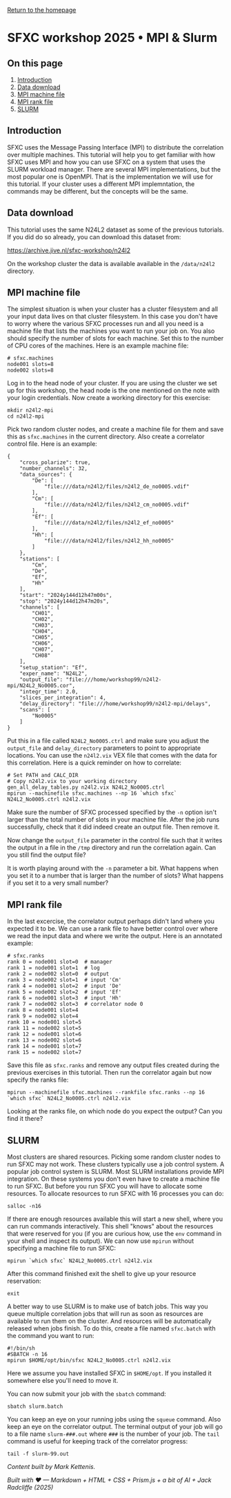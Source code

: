<!-- MathJax -->
<script src="https://cdnjs.cloudflare.com/ajax/libs/mathjax/2.7.7/MathJax.js?config=TeX-AMS-MML_HTMLorMML" type="text/javascript"></script> 
<script type="text/x-mathjax-config">
    MathJax.Hub.Config({
      tex2jax: {
        skipTags: ['script', 'noscript', 'style', 'textarea', 'pre'],
        inlineMath: [['$','$']],
        displayMath: [['$$','$$']]
      }
    });
</script> 

<script type="text/javascript">
var pcs = document.lastModified.split(" ")[0].split("/");
var date = pcs[1] + '/' + pcs[0] + '/' + pcs[2];
onload = function(){
    document.getElementById("lastModified").innerHTML = "Page last modified on " + date;
}
		</script>

<link href="styles.css" rel="stylesheet" />

<!-- Prism CSS -->
<link rel="stylesheet" href="https://cdnjs.cloudflare.com/ajax/libs/prism/1.29.0/themes/prism.min.css" />
<link id="prism-dark" rel="stylesheet" href="https://cdnjs.cloudflare.com/ajax/libs/prism/1.29.0/themes/prism-tomorrow.min.css" disabled />
<link rel="stylesheet" href="https://cdnjs.cloudflare.com/ajax/libs/prism/1.29.0/plugins/line-numbers/prism-line-numbers.min.css" />

<!-- Prism JS -->
<script src="https://cdnjs.cloudflare.com/ajax/libs/prism/1.29.0/prism.min.js"></script>
<script src="https://cdnjs.cloudflare.com/ajax/libs/prism/1.29.0/components/prism-python.min.js"></script>
<script src="https://cdnjs.cloudflare.com/ajax/libs/prism/1.29.0/plugins/line-numbers/prism-line-numbers.min.js"></script>

[Return to the homepage](index.md)
# SFXC workshop 2025 • MPI & Slurm



## On this page
1. [Introduction](#introduction)
2. [Data download](#data-download)
3. [MPI machine file](#mpi-machine-file)
4. [MPI rank file](#mpi-rank-file)
5. [SLURM](#slurm)

## Introduction

SFXC uses the Message Passing Interface (MPI) to distribute the
correlation over multiple machines.  This tutorial will help you to
get familiar with how SFXC uses MPI and how you can use SFXC on a
system that uses the SLURM workload manager.  There are several MPI
implementations, but the most popular one is OpenMPI.  That is the
implementation we will use for this tutorial.  If your cluster uses a
different MPI implemntation, the commands may be different, but the
concepts will be the same.


## Data download

This tutorial uses the same N24L2 dataset as some of the previous tutorials.
If you did do so already, you can download this dataset from:

<https://archive.jive.nl/sfxc-workshop/n24l2>

On the workshop cluster the data is available available in the
`/data/n24l2` directory.


## MPI machine file

The simplest situation is when your cluster has a cluster filesystem
and all your input data lives on that cluster filesystem.  In this
case you don't have to worry where the various SFXC processes run and
all you need is a machine file that lists the machines you want to run
your job on.  You also should specify the number of slots for each
machine.  Set this to the number of CPU cores of the machines.  Here
is an example machine file:

```text
# sfxc.machines
node001 slots=8
node002 slots=8
```

Log in to the head node of your cluster.  If you are using the cluster
we set up for this workshop, the head node is the one mentioned on the
note with your login credentials.  Now create a working directory for
this exercise:

```text
mkdir n24l2-mpi
cd n24l2-mpi
```

Pick two random cluster nodes, and create a machine file for them and
save this as `sfxc.machines` in the current directory.  Also create
a correlator control file.  Here is an example:

```text
{
    "cross_polarize": true,
    "number_channels": 32,
    "data_sources": {
        "De": [
            "file:///data/n24l2/files/n24l2_de_no0005.vdif"
        ],
        "Cm": [
            "file:///data/n24l2/files/n24l2_cm_no0005.vdif"
        ],
        "Ef": [
            "file:///data/n24l2/files/n24l2_ef_no0005"
        ],
        "Hh": [
            "file:///data/n24l2/files/n24l2_hh_no0005"
        ]
    },
    "stations": [
        "Cm",
        "De",
        "Ef",
        "Hh"
    ],
    "start": "2024y144d12h47m00s",
    "stop": "2024y144d12h47m20s",
    "channels": [
        "CH01",
        "CH02",
        "CH03",
        "CH04",
        "CH05",
        "CH06",
        "CH07",
        "CH08"
    ],
    "setup_station": "Ef",
    "exper_name": "N24L2",
    "output_file": "file:///home/workshop99/n24l2-mpi/N24L2_No0005.cor",
    "integr_time": 2.0,
    "slices_per_integration": 4,
    "delay_directory": "file:///home/workshop99/n24l2-mpi/delays",
    "scans": [
        "No0005"
    ]
}
```

Put this in a file called `N24L2_No0005.ctrl` and make sure you adjust
the `output_file` and `delay_directory` parameters to point to
appropriate locations.  You can use the `n24l2.vix` VEX file that
comes with the data for this correlation.  Here is a quick reminder on
how to correlate:

```text
# Set PATH and CALC_DIR
# Copy n24l2.vix to your working directory
gen_all_delay_tables.py n24l2.vix N24L2_No0005.ctrl
mpirun --machinefile sfxc.machines --np 16 `which sfxc` N24L2_No0005.ctrl n24l2.vix
```

Make sure the number of SFXC processed specified by the `-n` option
isn't larger than the total number of slots in your machine file.
After the job runs successfully, check that it did indeed create an
output file.  Then remove it.

Now change the `output_file` parameter in the control file such that
it writes the output in a file in the `/tmp` directory and run the
correlation again.  Can you still find the output file?

It is worth playing around with the `-n` parameter a bit.  What
happens when you set it to a number that is larger than the number of
slots?  What happens if you set it to a very small number?


## MPI rank file

In the last excercise, the correlator output perhaps didn't land where
you expected it to be.  We can use a rank file to have better control
over where we read the input data and where we write the output.  Here
is an annotated example:

```text
# sfxc.ranks
rank 0 = node001 slot=0  # manager
rank 1 = node001 slot=1  # log
rank 2 = node002 slot=0  # output
rank 3 = node002 slot=1  # input 'Cm'
rank 4 = node001 slot=2  # input 'De'
rank 5 = node002 slot=2  # input 'Ef'
rank 6 = node001 slot=3  # input 'Hh'
rank 7 = node002 slot=3  # correlator node 0
rank 8 = node001 slot=4
rank 9 = node002 slot=4
rank 10 = node001 slot=5
rank 11 = node002 slot=5
rank 12 = node001 slot=6
rank 13 = node002 slot=6
rank 14 = node001 slot=7
rank 15 = node002 slot=7
```

Save this file as `sfxc.ranks` and remove any output files created
during the previous exercises in this tutorial.  Then run the
correlator again but now specify the ranks file:


```text
mpirun --machinefile sfxc.machines --rankfile sfxc.ranks --np 16 `which sfxc` N24L2_No0005.ctrl n24l2.vix
```

Looking at the ranks file, on which node do you expect the output?
Can you find it there?


## SLURM

Most clusters are shared resources.  Picking some random cluster nodes
to run SFXC may not work.  These clusters typically use a job control
system.  A popular job control system is SLURM.  Most SLURM
installations provide MPI integration.  On these systems you don't
even have to create a machine file to run SFXC.  But before you run
SFXC you will have to allocate some resources.  To allocate resources
to run SFXC with 16 processes you can do:

```text
salloc -n16
```

If there are enough resources available this will start a new shell,
where you can run commands interactively.  This shell "knows" about
the resources that were reserved for you (if you are curious how, use
the `env` command in your shell and inspect its output).  We can now
use `mpirun` without specifying a machine file to run SFXC:

```text
mpirun `which sfxc` N24L2_No0005.ctrl n24l2.vix
```

After this command finished exit the shell to give up your resource
reservation:

```text
exit
```

A better way to use SLURM is to make use of batch jobs.  This way you
queue multiple correlation jobs that will run as soon as resources are
available to run them on the cluster.  And resources will be
automatically released when jobs finish.  To do this, create a file
named `sfxc.batch` with the command you want to run:

```text
#!/bin/sh
#SBATCH -n 16
mpirun $HOME/opt/bin/sfxc N24L2_No0005.ctrl n24l2.vix
```

Here we assume you have installed SFXC in `$HOME/opt`.  If you
installed it somewhere else you'll need to move it.

You can now submit your job with the `sbatch` command:

```text
sbatch slurm.batch
```

You can keep an eye on your running jobs using the `squeue` command.
Also keep an eye on the correlator output.  The terminal output of
your job will go to a file name `slurm-###.out` where `###` is the
number of your job.  The `tail` command is useful for keeping track of
the correlator progress:

```text
tail -f slurm-99.out
```


_Content built by Mark Kettenis._ <i><span id="lastModified"></span></i>

_Built with ♥ — Markdown + HTML + CSS + Prism.js + a bit of AI + Jack Radcliffe (2025)_

<!-- Custom Script: funcs.js -->
<script>
    const copy = (el) => {
      const pre = document.querySelector(el);
      if (!pre) return;
      const code = pre.innerText;
      navigator.clipboard.writeText(code).then(() => {
        const btn = document.querySelector(`[data-copy="${el}"]`);
        if (!btn) return;
        const old = btn.textContent;
        btn.textContent = 'Copied!';
        setTimeout(() => (btn.textContent = old), 1500);
      });
    };
    document.addEventListener('click', (e) => {
      const t = e.target;
      if (t.matches('.copy-btn')) {
        const target = t.getAttribute('data-copy');
        copy(target);
      }
    });
</script>
